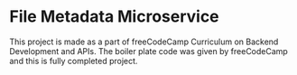 # File Metadata Microservice

This project is made as a part of freeCodeCamp Curriculum on Backend Development and APIs.
The boiler plate code was given by freeCodeCamp and this is fully completed project.

